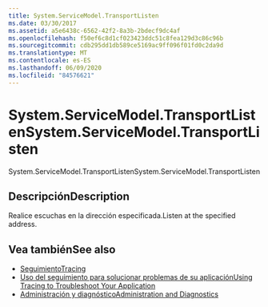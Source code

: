 ```yaml
---
title: System.ServiceModel.TransportListen
ms.date: 03/30/2017
ms.assetid: a5e6438c-6562-42f2-8a3b-2bdecf9dc4af
ms.openlocfilehash: f50ef6c8d1cf023423ddc51c8fea129d3c86c96b
ms.sourcegitcommit: cdb295dd1db589ce5169ac9ff096f01fd0c2da9d
ms.translationtype: MT
ms.contentlocale: es-ES
ms.lasthandoff: 06/09/2020
ms.locfileid: "84576621"
---
```

# <a name="systemservicemodeltransportlisten"></a><span data-ttu-id="1a16d-102">System.ServiceModel.TransportListen</span><span class="sxs-lookup"><span data-stu-id="1a16d-102">System.ServiceModel.TransportListen</span></span>
<span data-ttu-id="1a16d-103">System.ServiceModel.TransportListen</span><span class="sxs-lookup"><span data-stu-id="1a16d-103">System.ServiceModel.TransportListen</span></span>  
  
## <a name="description"></a><span data-ttu-id="1a16d-104">Descripción</span><span class="sxs-lookup"><span data-stu-id="1a16d-104">Description</span></span>  
 <span data-ttu-id="1a16d-105">Realice escuchas en la dirección especificada.</span><span class="sxs-lookup"><span data-stu-id="1a16d-105">Listen at the specified address.</span></span>  
  
## <a name="see-also"></a><span data-ttu-id="1a16d-106">Vea también</span><span class="sxs-lookup"><span data-stu-id="1a16d-106">See also</span></span>

- [<span data-ttu-id="1a16d-107">Seguimiento</span><span class="sxs-lookup"><span data-stu-id="1a16d-107">Tracing</span></span>](index.md)
- [<span data-ttu-id="1a16d-108">Uso del seguimiento para solucionar problemas de su aplicación</span><span class="sxs-lookup"><span data-stu-id="1a16d-108">Using Tracing to Troubleshoot Your Application</span></span>](using-tracing-to-troubleshoot-your-application.md)
- [<span data-ttu-id="1a16d-109">Administración y diagnóstico</span><span class="sxs-lookup"><span data-stu-id="1a16d-109">Administration and Diagnostics</span></span>](../index.md)
